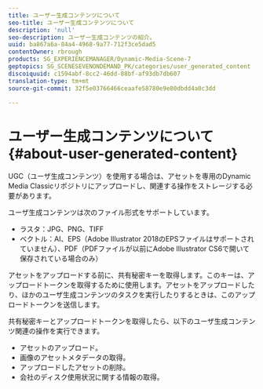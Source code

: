 ```yaml
---
title: ユーザー生成コンテンツについて
seo-title: ユーザー生成コンテンツについて
description: 'null'
seo-description: ユーザー生成コンテンツの紹介。
uuid: ba867a6a-84a4-4968-9a77-712f3ce5dad5
contentOwner: rbrough
products: SG_EXPERIENCEMANAGER/Dynamic-Media-Scene-7
geptopics: SG_SCENESEVENONDEMAND_PK/categories/user_generated_content
discoiquuid: c1594abf-8cc2-46dd-88bf-af93db7db607
translation-type: tm+mt
source-git-commit: 32f5e03766466ceaafe58780e9e80dbdd4a0c3dd

---
```



# ユーザー生成コンテンツについて{#about-user-generated-content}

UGC（ユーザ生成コンテンツ）を使用する場合は、アセットを専用のDynamic Media Classicリポジトリにアップロードし、関連する操作をストレージする必要があります。

ユーザ生成コンテンツは次のファイル形式をサポートしています。

* ラスタ：JPG、PNG、TIFF
* ベクトル：AI、EPS（Adobe Illustrator 2018のEPSファイルはサポートされていません）、PDF（PDFファイルが以前にAdobe Illustrator CS6で開いて保存されている場合のみ）

アセットをアップロードする前に、共有秘密キーを取得します。このキーは、アップロードトークンを取得するために使用します。アセットをアップロードしたり、ほかのユーザ生成コンテンツのタスクを実行したりするときは、このアップロードトークンを送信します。

共有秘密キーとアップロードトークンを取得したら、以下のユーザ生成コンテンツ関連の操作を実行できます。

* アセットのアップロード。
* 画像のアセットメタデータの取得。
* アップロードしたアセットの削除。
* 会社のディスク使用状況に関する情報の取得。

